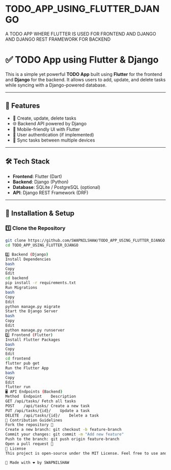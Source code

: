 # TODO_APP_USING_FLUTTER_DJANGO
 A TODO APP  WHERE FLUTTER IS USED FOR FRONTEND AND DJANGO AND DJANGO REST FRAMEWORK FOR BACKEND

 # ✅ TODO App using Flutter & Django

This is a simple yet powerful **TODO App** built using **Flutter** for the frontend and **Django** for the backend. It allows users to add, update, and delete tasks while syncing with a Django-powered database.

---

## 🚀 Features

- 📌 Create, update, delete tasks
- 🌐 Backend API powered by Django
- 📱 Mobile-friendly UI with Flutter
- 🔐 User authentication (if implemented)
- 🔄 Sync tasks between multiple devices

---

## 🛠 Tech Stack

- **Frontend**: Flutter (Dart)
- **Backend**: Django (Python)
- **Database**: SQLite / PostgreSQL (optional)
- **API**: Django REST Framework (DRF)

---

## 🔧 Installation & Setup

### 1️⃣ Clone the Repository

```bash
git clone https://github.com/SWAPNILSHAW/TODO_APP_USING_FLUTTER_DJANGO.git
cd TODO_APP_USING_FLUTTER_DJANGO

2️⃣ Backend (Django)
Install Dependencies
bash
Copy
Edit
cd backend
pip install -r requirements.txt
Run Migrations
bash
Copy
Edit
python manage.py migrate
Start the Django Server
bash
Copy
Edit
python manage.py runserver
3️⃣ Frontend (Flutter)
Install Flutter Packages
bash
Copy
Edit
cd frontend
flutter pub get
Run the Flutter App
bash
Copy
Edit
flutter run
🖥 API Endpoints (Backend)
Method	Endpoint	Description
GET	/api/tasks/	Fetch all tasks
POST	/api/tasks/	Create a new task
PUT	/api/tasks/{id}/	Update a task
DELETE	/api/tasks/{id}/	Delete a task
🤝 Contribution Guidelines
Fork the repository 🍴
Create a new branch: git checkout -b feature-branch
Commit your changes: git commit -m "Add new feature"
Push to the branch: git push origin feature-branch
Open a pull request 🚀
📜 License
This project is open-source under the MIT License. Feel free to use and modify it!

🎯 Made with ❤️ by SWAPNILSHAW

